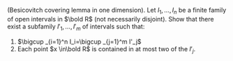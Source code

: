 (Besicovitch covering lemma in one dimension). Let $I_1,\dots,I_n$ be a finite family of open intervals in $\bold R$ (not necessarily disjoint). Show that there exist a subfamily $I'_1,\dots,I'_m$ of intervals such that:
1. $\bigcup _{i=1}^n I_i=\bigcup _{j=1}^m I'_j$
2. Each point $x \in\bold R$ is contained in at most two of the $I'_j$.